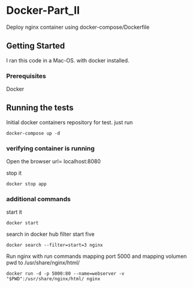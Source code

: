 # Docker-Part_II
Deploy nginx container using docker-compose/Dockerfile   

## Getting Started

I ran this code in a Mac-OS. with docker installed. 

### Prerequisites

Docker 

## Running the tests

Initial docker containers repository for test. just run 

```
docker-compose up -d
```


### verifying container is running

Open the browser url= localhost:8080

stop it
```
docker stop app
```

### additional commands

start it
```
docker start 
```
search in docker hub filter start five 
```
docker search --filter=start=3 nginx
```
Run nginx with run commands mapping port 5000 and mapping volumen pwd to /usr/share/nginx/html/
```
docker run -d -p 5000:80 --name=webserver -v "$PWD":/usr/share/nginx/html/ nginx
```
